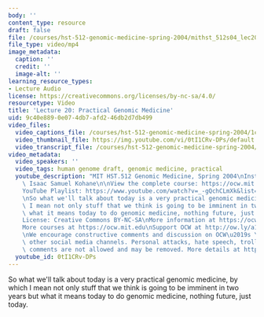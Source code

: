```yaml
---
body: ''
content_type: resource
draft: false
file: /courses/hst-512-genomic-medicine-spring-2004/mithst_512s04_lec20_360p_16_9.mp4
file_type: video/mp4
image_metadata:
  caption: ''
  credit: ''
  image-alt: ''
learning_resource_types:
- Lecture Audio
license: https://creativecommons.org/licenses/by-nc-sa/4.0/
resourcetype: Video
title: 'Lecture 20: Practical Genomic Medicine'
uid: 9c40e889-0e07-4db7-afd2-46db2d7db499
video_files:
  video_captions_file: /courses/hst-512-genomic-medicine-spring-2004/1cvoa4EeCAxai6lOw-tKHj4JOnbohZft7_transcript.webvtt
  video_thumbnail_file: https://img.youtube.com/vi/0tI1CRv-DPs/default.jpg
  video_transcript_file: /courses/hst-512-genomic-medicine-spring-2004/1cvoa4EeCAxai6lOw-tKHj4JOnbohZft7_transcript.pdf
video_metadata:
  video_speakers: ''
  video_tags: human genome draft, genomic medicine, practical
  youtube_description: "MIT HST.512 Genomic Medicine, Spring 2004\nInstructor: Prof.\
    \ Isaac Samuel Kohane\n\nView the complete course: https://ocw.mit.edu/courses/hst-512-genomic-medicine-spring-2004/\n\
    YouTube Playlist: https://www.youtube.com/watch?v=_-gQchCLmXk&list=PLUl4u3cNGP613PJMNmRjAIdBr76goU1V5\n\
    \nSo what we'll talk about today is a very practical genomic medicine, by which\
    \ I mean not only stuff that we think is going to be imminent in two years but\
    \ what it means today to do genomic medicine, nothing future, just today.\n\n\
    License: Creative Commons BY-NC-SA\nMore information at https://ocw.mit.edu/terms\n\
    More courses at https://ocw.mit.edu\nSupport OCW at http://ow.ly/a1If50zVRlQ\n\
    \nWe encourage constructive comments and discussion on OCW\u2019s YouTube and\
    \ other social media channels. Personal attacks, hate speech, trolling, and inappropriate\
    \ comments are not allowed and may be removed. More details at https://ocw.mit.edu/comments."
  youtube_id: 0tI1CRv-DPs
---
```

So what we'll talk about today is a very practical genomic medicine, by which I mean not only stuff that we think is going to be imminent in two years but what it means today to do genomic medicine, nothing future, just today.